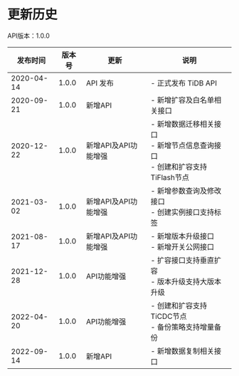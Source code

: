 # 更新历史 #
API版本：1.0.0

|发布时间|版本号|更新|说明|
|---|---|---|---|
|2020-04-14|1.0.0|API 发布|- 正式发布 TiDB API|
|2020-09-21|1.0.0|新增API|- 新增扩容及白名单相关接口|
|2020-12-22|1.0.0|新增API及API功能增强|- 新增数据迁移相关接口<br>- 新增节点信息查询接口<br>- 创建和扩容支持TiFlash节点|
|2021-03-02|1.0.0|新增API及API功能增强|- 新增参数查询及修改接口<br>- 创建实例接口支持标签|
|2021-08-17|1.0.0|新增API及API功能增强|- 新增版本升级接口<br>- 新增开关公网接口|
|2021-12-28|1.0.0|API功能增强|- 扩容接口支持垂直扩容<br>- 版本升级支持大版本升级|
|2022-04-20|1.0.0|API功能增强|- 创建和扩容支持TiCDC节点<br>- 备份策略支持增量备份|
|2022-09-14|1.0.0|新增API|- 新增数据复制相关接口|
